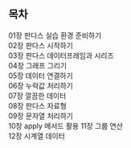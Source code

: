 ## 목차  
01장 판다스 실습 환경 준비하기  
02장 판다스 시작하기  
03장 판다스 데이터프레임과 시리즈  
04장 그래프 그리기  
05장 데이터 연결하기  
06장 누락값 처리하기  
07장 깔끔한 데이터  
08장 판다스 자료형  
09장 문자열 처리하기  
10장 apply 메서드 활용
11장 그룹 연산  
12장 시계열 데이터  
